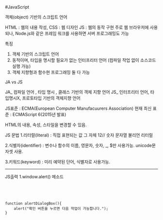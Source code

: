 #JavaScript

객체(object) 기반의 스크립트 언어 

HTML : 웹의 내용 작성,  CSS : 웹 디자인 JS : 웹의 동작 구현
주로 웹 브라우저에 사용되나, Node.js와 같은 프레임 워크를 사용하면 서버 프로그래밍도 가능

특징 
1. 객체 기반의 스크립트 언어
2. 동적이며, 타입을 명시할 필요가 없는 인터프리터 언어 (컴파일 작업 없이 소스코드 실행 가능)
3. 객체 지향형과 함수현 프로그래밍 둘 다 가능

JA vs JS

JA_ 컴파일 언어 , 타입 명시 , 클래스 기반의 객체 지향 언어
JS_ 인터프리터 언어, 타입명시X, 프로토타입 기반의 객체지향 언어

JS표준 : ECMA(European Computer Manufacuurers Association)
현재 최신 표준 :  ECMAScript 6(2015년 발표)

HTML의 내용, 속성, 스타일을 변경할 수 있음.

JS 문법 
1.리터럴(literal) : 직접 표현되는 값 그 자체
12// 숫자 문자열 불리언 리터럴 

2.식별자(identifier) : 변수나 함수의 이름, 영문자, 숫자, _, $만 사용가능. unicode문자셋 사용.

3.키워드(keyword) : 미리 예약된 단어, 식별자로 사용가능.

***

JS출력
1.window.alert() 메소드
<pre>
<code>

</code>
</pre>

```
function alertDialogBox(){
    alert("확인 버튼을 누르면 다음 작업이 가능합니다.");
}
```


